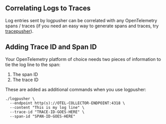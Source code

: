 ## Correlating Logs to Traces

Log entries sent by logpusher can be correlated with any OpenTelemetry spans / traces (if you need an easy way to generate spans and traces, try [tracepusher](https://agardnerit.github.io/tracepusher)).

## Adding Trace ID and Span ID

Your OpenTelemetry platform of choice needs two pieces of information to tie the log line to the span:

1. The span ID
2. The trace ID

These are added as additional commands when you use logpusher:

```
./logpusher \
  --endpoint http(s)://OTEL-COLLECTOR-ENDPOINT:4318 \
  --content "This is my log line" \
  --trace-id "TRACE-ID-GOES-HERE" \
  --span-id "SPAN-ID-GOES-HERE"
```